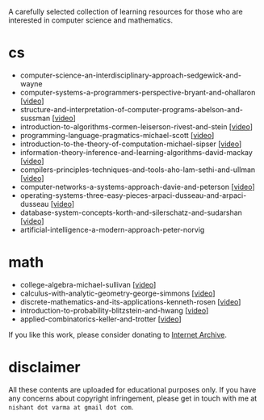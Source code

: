 A carefully selected collection of learning resources for those who are interested in computer science and mathematics.

# cs

* computer-science-an-interdisciplinary-approach-sedgewick-and-wayne
* computer-systems-a-programmers-perspective-bryant-and-ohallaron [[video](https://archive.org/details/cmu-15-213-introduction-to-computer-systems)]
* structure-and-interpretation-of-computer-programs-abelson-and-sussman [[video](https://archive.org/details/mit-6001-structure-and-interpretation-of-computer-programs)]
* introduction-to-algorithms-cormen-leiserson-rivest-and-stein [[video](https://archive.org/details/mit-6006-introduction-to-algorithms)]
* programming-language-pragmatics-michael-scott [[video](https://archive.org/details/stonybrook-cse307-principles-of-programming-languages)]
* introduction-to-the-theory-of-computation-michael-sipser [[video](https://archive.org/details/mit-18404j-theory-of-computation)]
* information-theory-inference-and-learning-algorithms-david-mackay [[video](https://archive.org/details/information-theory-pattern-recognition-and-neural-networks-david-mackay)]
* compilers-principles-techniques-and-tools-aho-lam-sethi-and-ullman [[video](https://archive.org/details/coursera-compilers)]
* computer-networks-a-systems-approach-davie-and-peterson [[video](https://archive.org/details/stanford-cs144-introduction-to-computer-networking)]
* operating-systems-three-easy-pieces-arpaci-dusseau-and-arpaci-dusseau [[video](https://archive.org/details/caltech-cs124-operating-systems)]
* database-system-concepts-korth-and-silerschatz-and-sudarshan [[video](https://archive.org/details/cmu-15-445-introduction-to-database-systems)]
* artificial-intelligence-a-modern-approach-peter-norvig

# math

* college-algebra-michael-sullivan [[video](https://archive.org/details/umkc-math110-college-algebra)]
* calculus-with-analytic-geometry-george-simmons [[video](https://archive.org/details/mit-1801-single-variable-calculus)]
* discrete-mathematics-and-its-applications-kenneth-rosen [[video](https://archive.org/details/arsdigita-discrete-mathematics)]
* introduction-to-probability-blitzstein-and-hwang [[video](https://archive.org/details/harvard-stat110-probability)]
* applied-combinatorics-keller-and-trotter [[video](https://archive.org/details/gatech-math3012-applied-combinatorics)]

If you like this work, please consider donating to [Internet Archive](https://archive.org/donate).

# disclaimer

All these contents are uploaded for educational purposes only. If you have any concerns about copyright infringement, please get in touch with me at `nishant dot varma at gmail dot com`.
